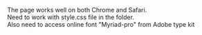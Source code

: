 The page works well on both Chrome and Safari.<br>
Need to work with style.css file in the folder.<br>
Also need to access online font "Myriad-pro" from Adobe type kit

